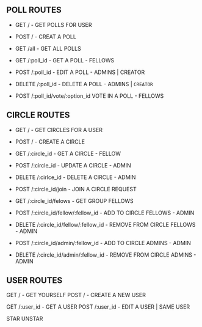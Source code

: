 ## POLL ROUTES

- GET / - GET POLLS FOR USER 
- POST / - CREAT A POLL

- GET /all - GET ALL POLLS

- GET /:poll_id - GET A POLL - FELLOWS
- POST /:poll_id - EDIT A POLL - ADMINS | CREATOR
- DELETE /:poll_id - DELETE A POLL - ADMINS | `CREATOR`

- POST /:poll_id/vote/:option\_id VOTE IN A POLL - FELLOWS

## CIRCLE ROUTES

- GET / - GET CIRCLES FOR A USER
- POST / - CREATE A CIRCLE

- GET /:circle_id - GET A CIRCLE - FELLOW
- POST /:circle_id - UPDATE A CIRCLE - ADMIN
- DELETE /:cirlce_id - DELETE A CIRCLE - ADMIN

- POST /:circle_id/join - JOIN A CIRCLE REQUEST

- GET /:circle_id/felows - GET GROUP FELLOWS

- POST /:circle_id/fellow/:fellow\_id - ADD TO CIRCLE FELLOWS - ADMIN
- DELETE /:circle_id/fellow/:fellow\_id - REMOVE FROM CIRCLE FELLOWS - ADMIN

- POST /:circle_id/admin/:fellow\_id - ADD TO CIRCLE ADMINS - ADMIN
- DELETE /:circle_id/admin/:fellow\_id - REMOVE FROM CIRCLE ADMINS - ADMIN

## USER ROUTES

GET / - GET YOURSELF
POST / - CREATE A NEW USER

GET /:user_id - GET A USER
POST /:user_id - EDIT A USER | SAME USER

STAR
UNSTAR